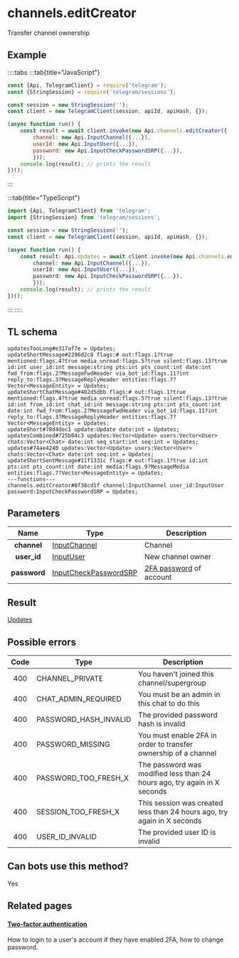 # channels.editCreator

Transfer channel ownership

## Example

::::tabs
:::tab{title="JavaScript"}

```js
const {Api, TelegramClient} = require('telegram');
const {StringSession} = require('telegram/sessions');

const session = new StringSession('');
const client = new TelegramClient(session, apiId, apiHash, {});

(async function run() {
    const result = await client.invoke(new Api.channels.editCreator({
		channel: new Api.InputChannel({...}),
		userId: new Api.InputUser({...}),
		password: new Api.InputCheckPasswordSRP({...}),
		}));
    console.log(result); // prints the result
})();

```

:::

:::tab{title="TypeScript"}

```ts
import {Api, TelegramClient} from 'telegram';
import {StringSession} from 'telegram/sessions';

const session = new StringSession('');
const client = new TelegramClient(session, apiId, apiHash, {});

(async function run() {
    const result: Api.Updates = await client.invoke(new Api.channels.editCreator({
		channel: new Api.InputChannel({...}),
		userId: new Api.InputUser({...}),
		password: new Api.InputCheckPasswordSRP({...}),
		}));
    console.log(result); // prints the result
})();

```

:::
::::

## TL schema

```
updatesTooLong#e317af7e = Updates;
updateShortMessage#2296d2c8 flags:# out:flags.1?true mentioned:flags.4?true media_unread:flags.5?true silent:flags.13?true id:int user_id:int message:string pts:int pts_count:int date:int fwd_from:flags.2?MessageFwdHeader via_bot_id:flags.11?int reply_to:flags.3?MessageReplyHeader entities:flags.7?Vector<MessageEntity> = Updates;
updateShortChatMessage#402d5dbb flags:# out:flags.1?true mentioned:flags.4?true media_unread:flags.5?true silent:flags.13?true id:int from_id:int chat_id:int message:string pts:int pts_count:int date:int fwd_from:flags.2?MessageFwdHeader via_bot_id:flags.11?int reply_to:flags.3?MessageReplyHeader entities:flags.7?Vector<MessageEntity> = Updates;
updateShort#78d4dec1 update:Update date:int = Updates;
updatesCombined#725b04c3 updates:Vector<Update> users:Vector<User> chats:Vector<Chat> date:int seq_start:int seq:int = Updates;
updates#74ae4240 updates:Vector<Update> users:Vector<User> chats:Vector<Chat> date:int seq:int = Updates;
updateShortSentMessage#11f1331c flags:# out:flags.1?true id:int pts:int pts_count:int date:int media:flags.9?MessageMedia entities:flags.7?Vector<MessageEntity> = Updates;
---functions---
channels.editCreator#8f38cd1f channel:InputChannel user_id:InputUser password:InputCheckPasswordSRP = Updates;
```

## Parameters

|     Name     | Type                                                                          | Description                                                  |
| :----------: | ----------------------------------------------------------------------------- | ------------------------------------------------------------ |
| **channel**  | [InputChannel](https://core.telegram.org/type/InputChannel)                   | Channel                                                      |
| **user_id**  | [InputUser](https://core.telegram.org/type/InputUser)                         | New channel owner                                            |
| **password** | [InputCheckPasswordSRP](https://core.telegram.org/type/InputCheckPasswordSRP) | [2FA password](https://core.telegram.org/api/srp) of account |

## Result

[Updates](https://core.telegram.org/type/Updates)

## Possible errors

| Code | Type                  | Description                                                              |
| :--: | --------------------- | ------------------------------------------------------------------------ |
| 400  | CHANNEL_PRIVATE       | You haven't joined this channel/supergroup                               |
| 400  | CHAT_ADMIN_REQUIRED   | You must be an admin in this chat to do this                             |
| 400  | PASSWORD_HASH_INVALID | The provided password hash is invalid                                    |
| 400  | PASSWORD_MISSING      | You must enable 2FA in order to transfer ownership of a channel          |
| 400  | PASSWORD_TOO_FRESH_X  | The password was modified less than 24 hours ago, try again in X seconds |
| 400  | SESSION_TOO_FRESH_X   | This session was created less than 24 hours ago, try again in X seconds  |
| 400  | USER_ID_INVALID       | The provided user ID is invalid                                          |

## Can bots use this method?

Yes

## Related pages

#### [Two-factor authentication](https://core.telegram.org/api/srp)

How to login to a user's account if they have enabled 2FA, how to change password.
